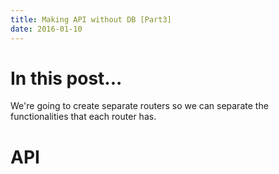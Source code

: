 ```yaml
---
title: Making API without DB [Part3]
date: 2016-01-10
---
```


# In this post...
We're going to create separate routers so we can separate the functionalities that each router has.

# API

<!-- ## File Structure
Before we write code, I want you to make sure how the file structure is gonna be. Below is the file structure that we gonna go through.

```
.
|-- server
   |-- api
      |-- category
         |-- categoryController.js
         |-- categoryModel.js
         |-- categoryRoutes.js
      |-- post
         |-- postController.js
         |-- postModel.js
         |-- postRoutes.js
      |-- user
         |-- userController.js
         |-- userModel.js
         |-- userRoutes.js
      |-- api.js
   |-- auth
      |-- auth.js
      |-- controller.js
      |-- routes.js
   |-- config
      |-- config.js
      |-- development.js
      |-- production.js
      |-- testing.js
   |-- middleware
      |-- appMiddleware.js
   |-- util
      |-- logger.js
      |-- seed.js
   |-- server.js
|-- index.js
|-- package.json
|-- procfile
|-- README.md
``` -->
